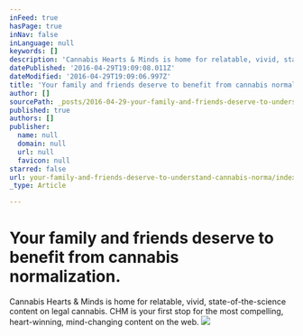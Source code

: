 ```yaml
---
inFeed: true
hasPage: true
inNav: false
inLanguage: null
keywords: []
description: 'Cannabis Hearts & Minds is home for relatable, vivid, state-of-the-science content on legal cannabis. CHM is your first stop for the most compelling, heart-winning, mind-changing content on the web.'
datePublished: '2016-04-29T19:09:08.011Z'
dateModified: '2016-04-29T19:09:06.997Z'
title: 'Your family and friends deserve to benefit from cannabis normalization. '
author: []
sourcePath: _posts/2016-04-29-your-family-and-friends-deserve-to-understand-cannabis-norma.md
published: true
authors: []
publisher:
  name: null
  domain: null
  url: null
  favicon: null
starred: false
url: your-family-and-friends-deserve-to-understand-cannabis-norma/index.html
_type: Article

---
```

# Your family and friends deserve to benefit from cannabis normalization. 

Cannabis Hearts & Minds is home for relatable, vivid, state-of-the-science content on legal cannabis. CHM is your first stop for the most compelling, heart-winning, mind-changing content on the web.
![](https://the-grid-user-content.s3-us-west-2.amazonaws.com/d1ecac6f-a179-4ad0-bb0c-863dba978a2f.jpg)